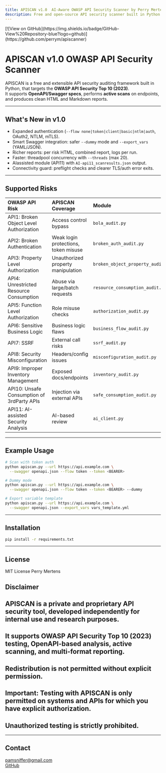 ```yaml
---
title: APISCAN v1.0  AI-Aware OWASP API Security Scanner by Perry Mertens
description: Free and open-source API security scanner built in Python with AI support, multi-auth, and rich reporting.
---
```

<meta content="VvYq2k5BFp5dpIL6JpQhoe90sWEXZTEBbaynlEKCWRE" name="google-site-verification">
[![View on GitHub](https://img.shields.io/badge/GitHub-View%20Repository-blue?logo=github)](https://github.com/perrym/apiscanner)

# APISCAN v1.0  OWASP API Security Scanner

APISCAN is a free and extensible API security auditing framework built in Python, that targets the **OWASP API Security Top 10 (2023)**.  
It supports **OpenAPI/Swagger specs**, performs **active scans** on endpoints, and produces clean HTML and Markdown reports.

---

## What's New in v1.0

- Expanded authentication (`--flow none|token|client|basic|ntlm|auth`, OAuth2, NTLM, mTLS).
- Smart Swagger integration: safer `--dummy` mode and `--export_vars` (YAML/JSON).
- Richer reports: per risk HTML, combined report, logs per run.
- Faster: threadpool concurrency with `--threads` (max 20).
- AIassisted module (API11) with `AI-api11_scanresults.json` output.
- Connectivity guard: preflight checks and clearer TLS/auth error exits.

---

## Supported Risks

| OWASP API Risk | APISCAN Coverage | Module |
|:--|:--|:--|
| API1: Broken Object Level Authorization | Access control bypass | `bola_audit.py` |
| API2: Broken Authentication | Weak login protections, token misuse | `broken_auth_audit.py` |
| API3: Property Level Authorization | Unauthorized property manipulation | `broken_object_property_audit.py` |
| API4: Unrestricted Resource Consumption | Abuse via large/batch requests | `resource_consumption_audit.py` |
| API5: Function Level Authorization | Role misuse checks | `authorization_audit.py` |
| API6: Sensitive Business Logic | Business logic flaws | `business_flow_audit.py` |
| API7: SSRF | External call risks | `ssrf_audit.py` |
| API8: Security Misconfiguration | Headers/config issues | `misconfiguration_audit.py` |
| API9: Improper Inventory Management | Exposed docs/endpoints | `inventory_audit.py` |
| API10: Unsafe Consumption of 3rdParty APIs | Injection via external APIs | `safe_consumption_audit.py` |
| API11: AI-assisted Security Analysis | AI-based review | `ai_client.py` |

---

## Example Usage

```bash
# Scan with token auth
python apiscan.py --url https://api.example.com \
  --swagger openapi.json --flow token --token <BEARER>

# Dummy mode
python apiscan.py --url https://api.example.com \
  --swagger openapi.json --flow token --token <BEARER> --dummy

# Export variable template
python apiscan.py --url https://api.example.com \
  --swagger openapi.json --export_vars vars_template.yml
```

---

## Installation

```bash
pip install -r requirements.txt
```

---

## License

MIT License  Perry Mertens

## Disclaimer
## APISCAN is a private and proprietary API security tool, developed independently for internal use and research purposes.
## It supports OWASP API Security Top 10 (2023) testing, OpenAPI-based analysis, active scanning, and multi-format reporting.
## Redistribution is not permitted without explicit permission.

## Important: Testing with APISCAN is only permitted on systems and APIs for which you have explicit authorization. 
## Unauthorized testing is strictly prohibited.


---

## Contact

 [pamsniffer@gmail.com](mailto:pamsniffer@gmail.com)  
 [GitHub](https://github.com/perrym/apiscanner)
